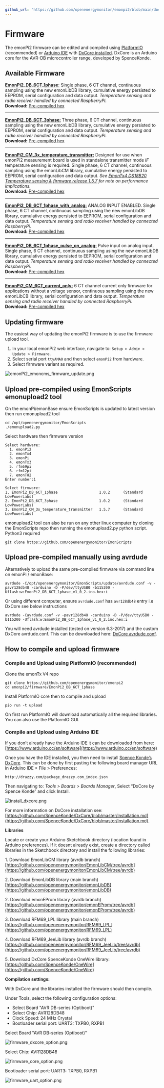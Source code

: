 ```yaml
---
github_url: "https://github.com/openenergymonitor/emonpi2/blob/main/docs/firmware.md"
---
```


# Firmware

The emonPi2 firmware can be edited and compiled using [PlatformIO](https://platfomrio.org/) (recommended) or [Arduino IDE](https://www.arduino.cc/) with [DxCore installed](https://github.com/SpenceKonde/DxCore). DxCore is an Arduino core for the AVR-DB microcontroller range, developed by SpenceKonde.

## Available Firmware

**[EmonPi2_DB_6CT_1phase:](https://github.com/openenergymonitor/emonpi2/tree/main/firmware/EmonPi2_DB_6CT_1phase)** Single phase, 6 CT channel, continuous sampling using the new emonLibDB library, cumulative energy persisted to EEPROM, serial configuration and data output. *Temperature sensing and radio receiver handled by connected RaspberryPi.*<br>**Download:** [Pre-compiled hex](https://github.com/openenergymonitor/emonpi2/tree/main/firmware/EmonPi2_DB_6CT_1phase/compiled)

---

**[EmonPi2_DB_6CT_3phase:](https://github.com/openenergymonitor/emonpi2/tree/main/firmware/EmonPi2_DB_6CT_3phase)** Three phase, 6 CT channel, continuous sampling using the new emonLibDB library, cumulative energy persisted to EEPROM, serial configuration and data output. *Temperature sensing and radio receiver handled by connected RaspberryPi.*<br>**Download:** [Pre-compiled hex](https://github.com/openenergymonitor/emonpi2/tree/main/firmware/EmonPi2_DB_6CT_3phase/compiled)

---

**[EmonPi2_CM_3x_temperature_transmitter:](https://github.com/openenergymonitor/emonpi2/tree/main/firmware/EmonPi2_CM_3x_temperature_transmitter)** Designed for use when emonPi2 measurement board is used in standalone transmitter mode *IF* temperature sensing is required. Single phase, 6 CT channel, continuous sampling using the emonLibCM library, cumulative energy persisted to EEPROM, serial configuration and data output. *See [EmonTx4 DS18B20 Temperature sensing & firmware release 1.5.7](https://community.openenergymonitor.org/t/emonpi2-ds18b20-temperature-sensing-firmware-release-1-5-7/23496/2) for note on performance implications.*<br>**Download:** [Pre-compiled hex](https://github.com/openenergymonitor/emonpi2/tree/main/firmware/EmonPi2_CM_3x_temperature_transmitter/compiled)

---

**[EmonPi2_DB_6CT_1phase_with_analog:](https://github.com/openenergymonitor/emonpi2/tree/main/firmware/EmonPi2_DB_6CT_1phase_with_analog)** ANALOG INPUT ENABLED. Single phase, 6 CT channel, continuous sampling using the new emonLibDB library, cumulative energy persisted to EEPROM, serial configuration and data output. *Temperature sensing and radio receiver handled by connected RaspberryPi.*<br>**Download:** [Pre-compiled hex](https://github.com/openenergymonitor/emonpi2/tree/main/firmware/EmonPi2_DB_6CT_1phase_with_analog/compiled)

---

**[EmonPi2_DB_6CT_1phase_pulse_on_analog:](https://github.com/openenergymonitor/emonpi2/tree/main/firmware/EmonPi2_DB_6CT_1phase_pulse_on_analog)** Pulse input on analog input. Single phase, 6 CT channel, continuous sampling using the new emonLibDB library, cumulative energy persisted to EEPROM, serial configuration and data output. *Temperature sensing and radio receiver handled by connected RaspberryPi.*<br>**Download:** [Pre-compiled hex](https://github.com/openenergymonitor/emonpi2/tree/main/firmware/EmonPi2_DB_6CT_1phase_pulse_on_analog/compiled)

---

**[EmonPi2_CM_6CT_current_only:](https://github.com/openenergymonitor/emonpi2/tree/main/firmware/EmonPi2_CM_6CT_current_only)** 6 CT channel current only firmware for applications without a voltage sensor, continuous sampling using the new emonLibCB library, serial configuration and data output. *Temperature sensing and radio receiver handled by connected RaspberryPi.*<br>**Download:** [Pre-compiled hex](https://github.com/openenergymonitor/emonpi2/tree/main/firmware/EmonPi2_CM_6CT_current_only/compiled)

## Updating firmware

The easiest way of updating the emonPi2 firmware is to use the firmware upload tool.

1. In your local emonPi2 web interface, navigate to: `Setup > Admin > Update > Firmware`.
2. Select serial port `ttyAMA0` and then select `emonPi2` from hardware.
3. Select firmware variant as required.

![emonPi2_emoncms_firmware_update.png](img/emonPi2_emoncms_firmware_update.png)


## Upload pre-compiled using EmonScripts emonupload2 tool 

On the emonPi/emonBase ensure EmonScripts is updated to latest version then run emonupload2 tool 

    cd /opt/openenergymonitor/EmonScripts
    ./emonupload2.py

Select hardware then firmware version

```
Select hardware:
  1. emonPi2
  2. emonTx4
  3. emonPi
  4. emonTx3
  5. rfm69pi
  6. rfm12pi
  7. emonTH2
Enter number:1

Select firmware:
1. EmonPi2_DB_6CT_1phase                   1.0.2      (Standard LowPowerLabs)
2. EmonPi2_DB_6CT_3phase                   1.0.2      (Standard LowPowerLabs)
3. EmonPi2_CM_3x_temperature_transmitter   1.5.7      (Standard LowPowerLabs)

```

emonupload2 tool can also be run on any other linux computer by cloning the EmonScripts repo then running the emonupload2.py python script. Python3 required 

    git clone https://github.com/openenergymonitor/EmonScripts

## Upload pre-compiled manually using avrdude

Alternatively to upload the same pre-compiled firmware via command line on emonPi / emonBase: 

    avrdude -C/opt/openenergymonitor/EmonScripts/update/avrdude.conf -v -pavr128db48 -carduino -D -P/dev/ttyUSB0 -b115200 -Uflash:w:EmonPi2_DB_6CT_1phase_v1_0_2.ino.hex:i 

Or using different computer, ensure `avrdude.conf` has `avr128db48` entry i.e DxCore see below instructions 

    avrdude -Cavrdude.conf -v -pavr128db48 -carduino -D -P/dev/ttyUSB0 -b115200 -Uflash:w:EmonPi2_DB_6CT_1phase_v1_0_2.ino.hex:i 
    
You will need avrdude installed (tested on version 6.3-2017) and the custom DxCore avrdude.conf. This can be downloaded here: [DxCore avrdude.conf](https://raw.githubusercontent.com/openenergymonitor/emonpi2/main/firmware/avrdude.conf).

## How to compile and upload firmware

### Compile and Upload using PlatformIO (recommended)

Clone the emonTx V4 repo 

    git clone https://github.com/openenergymonitor/emonpi2
    cd emonpi2/firmware/EmonPi2_DB_6CT_1phase
    
Install PlatformIO core then to compile and upload  

    pio run -t upload

On first run PlatformIO will download automatically all the required libraries. You can also use the PlatformIO GUI. 

### Compile and Upload using Arduino IDE 

If you don’t already have the Arduino IDE it can be downloaded from here:<br>
[https://www.arduino.cc/en/software](https://www.arduino.cc/en/software)

Once you have the IDE installed, you then need to install [Spence Konde’s DxCore](https://github.com/SpenceKonde/DxCore). This can be done by first pasting the following board manager URL in Arduino IDE > File > Preferences:

    http://drazzy.com/package_drazzy.com_index.json

Then navigating to: *Tools > Boards > Boards Manager*, Select “DxCore by Spence Konde” and click Install. 

![install_dxcore.png](img/install_dxcore.png)

For more information on DxCore installation see: [https://github.com/SpenceKonde/DxCore/blob/master/Installation.md](https://github.com/SpenceKonde/DxCore/blob/master/Installation.md).

**Libraries**

Locate or create your Arduino Sketchbook directory (location found in Arduino preferences). If it doesnt already exist, create a directory called libraries in the Sketchbook directory and install the following libraries:


1\. Download EmonLibCM library (avrdb branch)<br>
[https://github.com/openenergymonitor/EmonLibCM/tree/avrdb](https://github.com/openenergymonitor/EmonLibCM/tree/avrdb)

2\. Download EmonLibDB library (main branch)<br>
[https://github.com/openenergymonitor/emonLibDB](https://github.com/openenergymonitor/emonLibDB)

2\. Download emonEProm library (avrdb branch)<br>
[https://github.com/openenergymonitor/emonEProm/tree/avrdb](https://github.com/openenergymonitor/emonEProm/tree/avrdb)

3\. Download RFM69_LPL library (main branch)<br>
[https://github.com/openenergymonitor/RFM69_LPL](https://github.com/openenergymonitor/RFM69_LPL)

4\. Download RFM69_JeeLib library (avrdb branch)<br>
[https://github.com/openenergymonitor/RFM69_JeeLib/tree/avrdb](https://github.com/openenergymonitor/RFM69_JeeLib/tree/avrdb)

5\. Download DxCore SpenceKonde OneWire library:<br>
[https://github.com/SpenceKonde/OneWire](https://github.com/SpenceKonde/OneWire)

**Compilation settings:**

With DxCore and the libraries installed the firmware should then compile. 

Under Tools, select the following configuration options:

- Select Board "AVR DB-series (Optiboot)"
- Select Chip: AVR128DB48
- Clock Speed: 24 MHz Crystal
- Bootloader serial port: UART3: TXPB0, RXPB1

Select Board "AVR DB-series (Optiboot)"

![firmware_dxcore_option.png](img/firmware_dxcore_option.png)

Select Chip: AVR128DB48

![firmware_core_option.png](img/firmware_core_option.png)

Bootloader serial port: UART3: TXPB0, RXPB1

![firmware_uart_option.png](img/firmware_uart_option.png)


